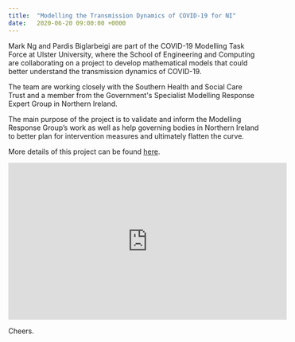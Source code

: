 ```yaml
---
title:  "Modelling the Transmission Dynamics of COVID-19 for NI"
date:   2020-06-20 09:00:00 +0000
---
```


Mark Ng and Pardis Biglarbeigi are part of the COVID-19 Modelling Task Force at Ulster University, where the School of Engineering and Computing are collaborating on a project to develop mathematical models that could better understand the transmission dynamics of COVID-19.

The team are working closely with the Southern Health and Social Care Trust and a member from the Government's Specialist Modelling Response Expert Group in Northern Ireland.

The main purpose of the project is to validate and inform the Modelling Response Group’s work as well as help governing bodies in Northern Ireland to better plan for intervention measures and ultimately flatten the curve.

More details of this project can be found [here](https://www.ulster.ac.uk/coronavirus/research/innovation/modelling-the-transmission-dynamics-of-covid-19).

<iframe width="560" height="315" src="https://www.youtube.com/embed/DGoU2zCu63o" frameborder="0" allow="accelerometer; autoplay; encrypted-media; gyroscope; picture-in-picture" allowfullscreen></iframe>  


Cheers.
